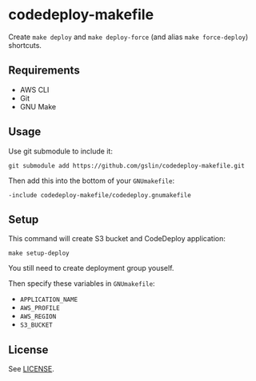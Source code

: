# codedeploy-makefile

Create `make deploy` and `make deploy-force` (and alias `make force-deploy`) shortcuts.

## Requirements

* AWS CLI
* Git
* GNU Make

## Usage

Use git submodule to include it:

    git submodule add https://github.com/gslin/codedeploy-makefile.git

Then add this into the bottom of your `GNUmakefile`:

    -include codedeploy-makefile/codedeploy.gnumakefile

## Setup

This command will create S3 bucket and CodeDeploy application:

    make setup-deploy

You still need to create deployment group youself.

Then specify these variables in `GNUmakefile`:

* `APPLICATION_NAME`
* `AWS_PROFILE`
* `AWS_REGION`
* `S3_BUCKET`

## License

See [LICENSE](LICENSE).
